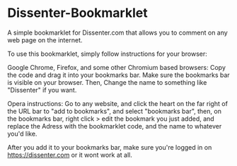 # Dissenter-Bookmarklet
A simple bookmarklet for Dissenter.com that allows you to comment on any web page on the internet.

To use this bookmarklet, simply follow instructions for your browser: 

Google Chrome, Firefox, and some other Chromium based browsers: Copy the code and drag it into your bookmarks bar. 
Make sure the bookmarks bar is visible on your browser. Then, Change the name to something like "Dissenter" if you want. 

Opera instructions: Go to any website, and click the heart on the far right of the URL bar to "add to bookmarks", and select "bookmarks bar", then, on the bookmarks bar, right click > edit the bookmark you just added, and replace the Adress with the bookmarklet code, and the name to whatever you'd like. 

After you add it to your bookmarks bar, make sure you're logged in on https://dissenter.com or it wont work at all.
